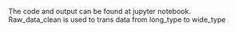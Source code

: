 

The code and output can be found at jupyter notebook.  
Raw_data_clean is used to trans data from long_type to wide_type

